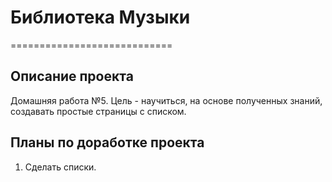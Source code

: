 # **Библиотека Музыки**
============================
## **Описание проекта**
Домашняя работа №5.
Цель - научиться, на основе полученных знаний, создавать простые страницы с списком.

## **Планы по доработке проекта**
1. Сделать списки.

